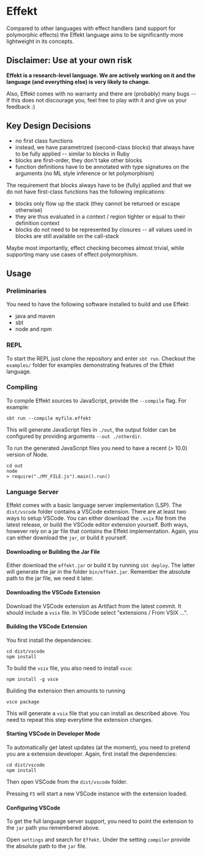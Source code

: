 # Effekt

Compared to other languages with effect handlers (and support for polymorphic effects) the Effekt language
aims to be significantly more lightweight in its concepts.


## Disclaimer: Use at your own risk

**Effekt is a research-level language. We are actively working on it and the language (and everything else) is very likely to change.**

Also, Effekt comes with no warranty and there are (probably) many bugs -- If this does not discourage you, feel free to
play with it and give us your feedback :)

## Key Design Decisions

- no first class functions
- instead, we have parametrized (second-class blocks) that always have to be fully applied -- similar to blocks in Ruby
- blocks are first-order, they don't take other blocks
- function definitions have to be annotated with type signatures on the arguments (no ML style inference or let polymorphism)

The requirement that blocks always have to be (fully) applied and that we do not have first-class functions has the following implications:

- blocks only flow up the stack (they cannot be returned or escape otherwise)
- they are thus evaluated in a context / region tighter or equal to their definition context
- blocks do not need to be represented by closures -- all values used in blocks are still available on the call-stack

Maybe most importantly, effect checking becomes almost trivial, while supporting many use cases of effect polymorphism.

## Usage

### Preliminaries
You need to have the following software installed to build and use Effekt:

- java and maven
- sbt
- node and npm

### REPL
To start the REPL just clone the repository and enter `sbt run`. Checkout the `examples/` folder for examples demonstrating features of the Effekt language.

### Compiling
To compile Effekt sources to JavaScript, provide the `--compile` flag. For example:

```
sbt run --compile myfile.effekt
```
This will generate JavaScript files in `./out`, the output folder can be configured by providing arguments `--out ./otherdir`.

To run the generated JavaScript files you need to have a recent (> 10.0) version of Node.

```
cd out
node
> require("./MY_FILE.js").main().run()
```

### Language Server
Effekt comes with a basic language server implementation (LSP). The `dist/vscode` folder contains a VSCode extension. 
There are at least two ways to setup VSCode. You can either download the `.vsix` file from the latest release, or build the VSCode editor extension yourself.
Both ways, however rely on a jar file that contains the Effekt implementation. Again, you can either download the `jar`, or build it yourself.

#### Downloading or Building the Jar File
Either download the `effekt.jar` or build it by running `sbt deploy`. The latter will generate the jar in the folder `bin/effekt.jar`. Remember the absolute path to the jar file, we need it later.

#### Downloading the VSCode Extension
Download the VSCode extension as Artifact from the latest commit. It should include a `vsix` file. In VSCode select "extensions / From VSIX ...".

#### Building the VSCode Extension
You first install the dependencies:
```
cd dist/vscode
npm install   
```
To build the `vsix` file, you also need to install `vsce`:
```
npm install -g vsce
```
Building the extension then amounts to running
```
vsce package
```
This will generate a `vsix` file that you can install as described above. You need to repeat this step everytime the extension changes.

#### Starting VSCode in Developer Mode
To automatically get latest updates (at the moment), you need to pretend you are a extension developer.
Again, first install the dependencies:
```
cd dist/vscode
npm install   
```
Then open VSCode from the `dist/vscode` folder.

Pressing `F5` will start a new VSCode instance with the extension loaded.

#### Configuring VSCode
To get the full language server support, you need to point the extension to the `jar` path you remembered above.

Open `settings` and search for `Effekt`. Under the setting `compiler` provide the absolute path to the `jar` file.
